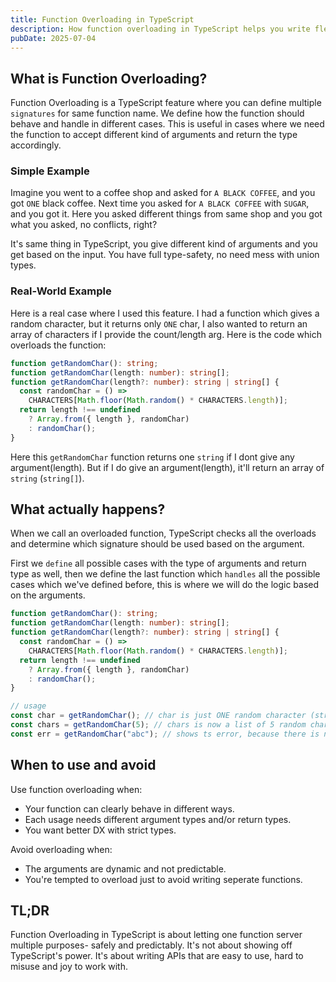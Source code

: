 ```yaml
---
title: Function Overloading in TypeScript
description: How function overloading in TypeScript helps you write flexible yet type-safe functions, with real-world examples and practical use cases.
pubDate: 2025-07-04
---
```


## What is Function Overloading?

Function Overloading is a TypeScript feature where you can define multiple `signatures` for same function name. We define how the function should behave and handle in different cases. This is useful in cases where we need the function to accept different kind of arguments and return the type accordingly.

### Simple Example

Imagine you went to a coffee shop and asked for `A BLACK COFFEE`, and you got `ONE` black coffee. Next time you asked for `A BLACK COFFEE` with `SUGAR`, and you got it. Here you asked different things from same shop and you got what you asked, no conflicts, right?

It's same thing in TypeScript, you give different kind of arguments and you get based on the input. You have full type-safety, no need mess with union types.

### Real-World Example

Here is a real case where I used this feature. I had a function which gives a random character, but it returns only `ONE` char, I also wanted to return an array of characters if I provide the count/length arg. Here is the code which overloads the function:

```ts title=get-random-char.ts
function getRandomChar(): string;
function getRandomChar(length: number): string[];
function getRandomChar(length?: number): string | string[] {
  const randomChar = () =>
    CHARACTERS[Math.floor(Math.random() * CHARACTERS.length)];
  return length !== undefined
    ? Array.from({ length }, randomChar)
    : randomChar();
}
```

Here this `getRandomChar` function returns one `string` if I dont give any argument(length). But if I do give an argument(length), it'll return an array of `string` (`string[]`).

## What actually happens?

When we call an overloaded function, TypeScript checks all the overloads and determine which signature should be used based on the argument.

First we `define` all possible cases with the type of arguments and return type as well, then we define the last function which `handles` all the possible cases which we've defined before, this is where we will do the logic based on the arguments.

```ts
function getRandomChar(): string;
function getRandomChar(length: number): string[];
function getRandomChar(length?: number): string | string[] {
  const randomChar = () =>
    CHARACTERS[Math.floor(Math.random() * CHARACTERS.length)];
  return length !== undefined
    ? Array.from({ length }, randomChar)
    : randomChar();
}

// usage
const char = getRandomChar(); // char is just ONE random character (string)
const chars = getRandomChar(5); // chars is now a list of 5 random characters (string[])
const err = getRandomChar("abc"); // shows ts error, because there is no handle for this case.
```

## When to use and avoid

Use function overloading when:

- Your function can clearly behave in different ways.
- Each usage needs different argument types and/or return types.
- You want better DX with strict types.

Avoid overloading when:

- The arguments are dynamic and not predictable.
- You're tempted to overload just to avoid writing seperate functions.

## TL;DR

Function Overloading in TypeScript is about letting one function server multiple purposes- safely and predictably. It's not about showing off TypeScript's power. It's about writing APIs that are easy to use, hard to misuse and joy to work with.
